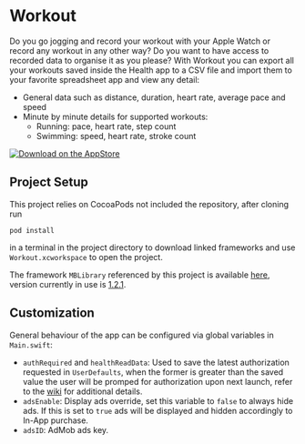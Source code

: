 # Workout
Do you go jogging and record your workout with your Apple Watch or record any workout in any other way? Do you want to have access to recorded data to organise it as you please?
With Workout you can export all your workouts saved inside the Health app to a CSV file and import them to your favorite spreadsheet app and view any detail:
- General data such as distance, duration, heart rate, average pace and speed
- Minute by minute details for supported workouts:
  - Running: pace, heart rate, step count
  - Swimming: speed, heart rate, stroke count


[![Download on the AppStore](http://www.marcoboschi.altervista.org/img/app_store_en.svg)](https://itunes.apple.com/us/app/workout-csv-exporter/id1140433100?ls=1&mt=8)

## Project Setup
This project relies on CocoaPods not included the repository, after cloning run

    pod install

in a terminal in the project directory to download linked frameworks and use `Workout.xcworkspace` to open the project.

The framework `MBLibrary` referenced by this project is available [here](https://github.com/piscoTech/MBLibrary), version currently in use is [1.2.1](https://github.com/piscoTech/MBLibrary/releases/tag/v1.2.1(8)).

## Customization
General behaviour of the app can be configured via global variables in `Main.swift`:

* `authRequired` and `healthReadData`: Used to save the latest authorization requested in `UserDefaults`, when the former is greater than the saved value the user will be promped for authorization upon next launch, refer to the [wiki](https://github.com/piscoTech/Workout/wiki) for additional details.
* `adsEnable`: Display ads override, set this variable to `false` to always hide ads. If this is set to `true` ads will be displayed and hidden accordingly to In-App purchase.
* `adsID`: AdMob ads key.
